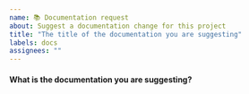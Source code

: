 ```yaml
---
name: 📚 Documentation request
about: Suggest a documentation change for this project
title: "The title of the documentation you are suggesting"
labels: docs
assignees: ""
---
```


#### What is the documentation you are suggesting?

<!-- Reminder: This is a public repo. Please do not include sensitive information. -->
